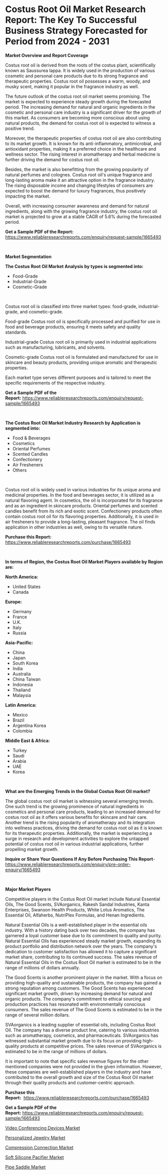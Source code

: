 <p><h1>Costus Root Oil Market Research Report: The Key To Successful Business Strategy Forecasted for Period from 2024 - 2031</h1></p><p><strong>Market Overview and Report Coverage</strong></p>
<p><p>Costus root oil is derived from the roots of the costus plant, scientifically known as Saussurea lappa. It is widely used in the production of various cosmetic and personal care products due to its strong fragrance and therapeutic properties. Costus root oil possesses a warm, woody, and musky scent, making it popular in the fragrance industry as well.</p><p>The future outlook of the costus root oil market seems promising. The market is expected to experience steady growth during the forecasted period. The increasing demand for natural and organic ingredients in the cosmetic and personal care industry is a significant driver for the growth of this market. As consumers are becoming more conscious about using natural products, the demand for costus root oil is expected to witness a positive trend.</p><p>Moreover, the therapeutic properties of costus root oil are also contributing to its market growth. It is known for its anti-inflammatory, antimicrobial, and antioxidant properties, making it a preferred choice in the healthcare and wellness sector. The rising interest in aromatherapy and herbal medicine is further driving the demand for costus root oil.</p><p>Besides, the market is also benefitting from the growing popularity of natural perfumes and colognes. Costus root oil's unique fragrance and long-lasting aroma make it an attractive option in the fragrance industry. The rising disposable income and changing lifestyles of consumers are expected to boost the demand for luxury fragrances, thus positively impacting the market.</p><p>Overall, with increasing consumer awareness and demand for natural ingredients, along with the growing fragrance industry, the costus root oil market is projected to grow at a stable CAGR of 5.6% during the forecasted period.</p></p>
<p><strong>Get a Sample PDF of the Report:</strong> <a href="https://www.reliableresearchreports.com/enquiry/request-sample/1665493">https://www.reliableresearchreports.com/enquiry/request-sample/1665493</a></p>
<p>&nbsp;</p>
<p><strong>Market Segmentation</strong></p>
<p><strong>The Costus Root Oil Market Analysis by types is segmented into:</strong></p>
<p><ul><li>Food-Grade</li><li>Industrial-Grade</li><li>Cosmetic-Grade</li></ul></p>
<p>&nbsp;</p>
<p><p>Costus root oil is classified into three market types: food-grade, industrial-grade, and cosmetic-grade. </p><p>Food-grade Costus root oil is specifically processed and purified for use in food and beverage products, ensuring it meets safety and quality standards.</p><p>Industrial-grade Costus root oil is primarily used in industrial applications such as manufacturing, lubricants, and solvents.</p><p>Cosmetic-grade Costus root oil is formulated and manufactured for use in skincare and beauty products, providing unique aromatic and therapeutic properties.</p><p>Each market type serves different purposes and is tailored to meet the specific requirements of the respective industry.</p></p>
<p><strong>Get a Sample PDF of the Report:</strong>&nbsp;<a href="https://www.reliableresearchreports.com/enquiry/request-sample/1665493">https://www.reliableresearchreports.com/enquiry/request-sample/1665493</a></p>
<p>&nbsp;</p>
<p><strong>The Costus Root Oil Market Industry Research by Application is segmented into:</strong></p>
<p><ul><li>Food & Beverages</li><li>Cosmetics</li><li>Oriental Perfumes</li><li>Scented Candles</li><li>Confectionery</li><li>Air Fresheners</li><li>Others</li></ul></p>
<p>&nbsp;</p>
<p><p>Costus root oil is widely used in various industries for its unique aroma and medicinal properties. In the food and beverages sector, it is utilized as a natural flavoring agent. In cosmetics, the oil is incorporated for its fragrance and as an ingredient in skincare products. Oriental perfumes and scented candles benefit from its rich and exotic scent. Confectionery products often contain costus root oil for its flavoring properties. Additionally, it is used in air fresheners to provide a long-lasting, pleasant fragrance. The oil finds application in other industries as well, owing to its versatile nature.</p></p>
<p><strong>Purchase this Report:</strong>&nbsp; <a href="https://www.reliableresearchreports.com/purchase/1665493">https://www.reliableresearchreports.com/purchase/1665493</a></p>
<p>&nbsp;</p>
<p><strong>In terms of Region, the Costus Root Oil Market Players available by Region are:</strong></p>
<p>
    <p> <strong> North America: </strong>
        <ul>
            <li>United States</li>
            <li>Canada</li>
        </ul>
        </p> 
    <p> <strong> Europe: </strong>
        <ul>
            <li>Germany</li>
            <li>France</li>
            <li>U.K.</li>
            <li>Italy</li>
            <li>Russia</li>
        </ul>
        </p> 
    <p> <strong> Asia-Pacific: </strong>
        <ul>
            <li>China</li>
            <li>Japan</li>
            <li>South Korea</li>
            <li>India</li>
            <li>Australia</li>
            <li>China Taiwan</li>
            <li>Indonesia</li>
            <li>Thailand</li>
            <li>Malaysia</li>
        </ul>
        </p> 
    <p> <strong> Latin America: </strong>
        <ul>
            <li>Mexico</li>
            <li>Brazil</li>
            <li>Argentina Korea</li>
            <li>Colombia</li>
        </ul>
        </p> 
    <p> <strong> Middle East & Africa: </strong>
        <ul>
            <li>Turkey</li>
            <li>Saudi</li>
            <li>Arabia</li>
            <li>UAE</li>
            <li>Korea</li>
        </ul>
    </p>
    </p>
<p>&nbsp;</p>
<p><strong>What are the Emerging Trends in the Global Costus Root Oil market?</strong></p>
<p><p>The global costus root oil market is witnessing several emerging trends. One such trend is the growing prominence of natural ingredients in cosmetics and personal care products, leading to an increased demand for costus root oil as it offers various benefits for skincare and hair care. Another trend is the rising popularity of aromatherapy and its integration into wellness practices, driving the demand for costus root oil as it is known for its therapeutic properties. Additionally, the market is experiencing a surge in research and development activities to explore the untapped potential of costus root oil in various industrial applications, further propelling market growth.</p></p>
<p><strong>Inquire or Share Your Questions If Any Before Purchasing This Report</strong>- <a href="https://www.reliableresearchreports.com/enquiry/pre-order-enquiry/1665493">https://www.reliableresearchreports.com/enquiry/pre-order-enquiry/1665493</a></p>
<p>&nbsp;</p>
<p><strong>Major Market Players</strong></p>
<p><p>Competitive players in the Costus Root Oil market include Natural Essential Oils, The Good Scents, SVAorganics, Rakesh Sandal Industries, Kanta Enterprises, Swanson Health Products, White Lotus Aromatics, The Essential Oil, Alfaherbs, NutriPlex Formulas, and Henan Ingredients.</p><p>Natural Essential Oils is a well-established player in the essential oils industry. With a history dating back over two decades, the company has garnered a loyal customer base due to its commitment to quality and purity. Natural Essential Oils has experienced steady market growth, expanding its product portfolio and distribution network over the years. The company's dedication to customer satisfaction has allowed it to capture a significant market share, contributing to its continued success. The sales revenue of Natural Essential Oils in the Costus Root Oil market is estimated to be in the range of millions of dollars annually.</p><p>The Good Scents is another prominent player in the market. With a focus on providing high-quality and sustainable products, the company has gained a strong reputation among customers. The Good Scents has experienced significant market growth, driven by increasing demand for natural and organic products. The company's commitment to ethical sourcing and production practices has resonated with environmentally conscious consumers. The sales revenue of The Good Scents is estimated to be in the range of several million dollars.</p><p>SVAorganics is a leading supplier of essential oils, including Costus Root Oil. The company has a diverse product line, catering to various industries such as aromatherapy, cosmetics, and pharmaceuticals. SVAorganics has witnessed substantial market growth due to its focus on providing high-quality products at competitive prices. The sales revenue of SVAorganics is estimated to be in the range of millions of dollars.</p><p>It is important to note that specific sales revenue figures for the other mentioned companies were not provided in the given information. However, these companies are well-established players in the industry and have contributed to the overall growth and size of the Costus Root Oil market through their quality products and customer-centric approach.</p></p>
<p><strong>Purchase this Report:</strong>&nbsp;&nbsp;<a href="https://www.reliableresearchreports.com/purchase/1665493">https://www.reliableresearchreports.com/purchase/1665493</a></p>
<p></p>
<p><strong>Get a Sample PDF of the Report:</strong>&nbsp;<a href="https://www.reliableresearchreports.com/enquiry/request-sample/1665493">https://www.reliableresearchreports.com/enquiry/request-sample/1665493</a></p>
<p><p><a href="https://github.com/Chiragrp23/Market-Research-Report-List-2/blob/main/video-conferencing-devices-market.md">Video Conferencing Devices Market</a></p><p><a href="https://github.com/Chiragrp22/Market-Research-Report-List-2/blob/main/personalized-jewelry-market.md">Personalized Jewelry Market</a></p><p><a href="https://github.com/ChiragRp1/Market-Research-Report-List-2/blob/main/compression-connection-market.md">Compression Connection Market</a></p><p><a href="https://github.com/Chiragrp24/Market-Research-Report-List-2/blob/main/soft-silicone-pacifier-market.md">Soft Silicone Pacifier Market</a></p><p><a href="https://github.com/ChiragRP21/Market-Research-Report-List-2/blob/main/pipe-saddle-market.md">Pipe Saddle Market</a></p></p>